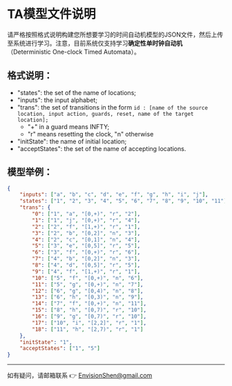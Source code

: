 # TA模型文件说明

请严格按照格式说明构建您所想要学习的时间自动机模型的JSON文件，然后上传至系统进行学习。注意，目前系统仅支持学习**确定性单时钟自动机**（Deterministic One-clock Timed Automata）。

## 格式说明：

- "states": the set of the name of locations;
- "inputs": the input alphabet;
- "trans": the set of transitions in the form `id : [name of the source location, input action, guards, reset, name of the target location];`
  - "+" in a guard means INFTY;
  - "r" means resetting the clock, "n" otherwise
- "initState": the name of initial location;
- "acceptStates": the set of the name of accepting locations.

## 模型举例：

```json
{
	"inputs": ["a", "b", "c", "d", "e", "f", "g", "h", "i", "j"],
	"states": ["1", "2", "3", "4", "5", "6", "7", "8", "9", "10", "11"],
	"trans": {
		"0": ["1", "a", "[0,+)", "r", "2"],
		"1": ["1", "j", "[0,+)", "r", "4"],
		"2": ["2", "f", "[1,+)", "r", "1"],
		"3": ["2", "b", "[0,2]", "n", "3"],
		"4": ["2", "c", "[0,1]", "n", "4"],
		"5": ["3", "e", "[0,5]", "r", "5"],
		"6": ["3", "f", "[0,+)", "r", "6"],
		"7": ["4", "b", "[0,2]", "n", "3"],
		"8": ["4", "d", "[0,5]", "r", "5"],
		"9": ["4", "f", "[1,+)", "r", "1"],
		"10": ["5", "f", "[0,+)", "n", "6"],
		"11": ["5", "g", "[0,+)", "n", "7"],
		"12": ["6", "g", "[0,4)", "n", "8"],
		"13": ["6", "h", "[0,3)", "n", "9"],
		"14": ["7", "f", "[0,+)", "n", "11"],
		"15": ["8", "h", "[0,7)", "r", "10"],
		"16": ["9", "g", "[0,7)", "r", "10"],
		"17": ["10", "i", "[2,2]", "r", "1"],
		"18": ["11", "h", "[2,7)", "r", "1"]
	},
	"initState": "1",
	"acceptStates": ["1", "5"]
}
```



---

如有疑问，请邮箱联系 👉 [EnvisionShen@gmail.com](mailto:EnvisionShen@gmail.com)